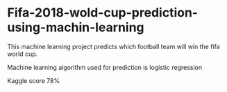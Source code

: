 # Fifa-2018-wold-cup-prediction-using-machin-learning


This machine learning project predicts which football team will win the fifa world cup.

Machine learning algorithm used for prediction is logistic regression

Kaggle score 78%
